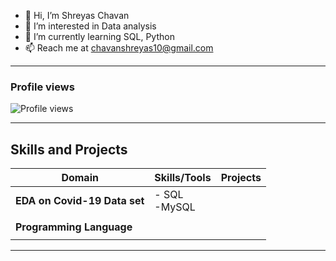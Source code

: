 - 👋 Hi, I’m Shreyas Chavan
- 👀 I’m interested in Data analysis
- 🌱 I’m currently learning SQL, Python
- 📫 Reach me at chavanshreyas10@gmail.com

---

### Profile views
![Profile views](https://komarev.com/ghpvc/?username=Shreyaschavan10&label=Profile%20views&color=0e75b6&style=flat)

---

## Skills and Projects

| **Domain**       | **Skills/Tools**       | **Projects**       |
|-------------------|------------------------|--------------------|
| **EDA on Covid-19 Data set**                   | - SQL <br> -MySQL                        |                    |
|                   |                        |                    |
|**Programming Language**                   |                        |                    |
|                   |                        |                    |

---


